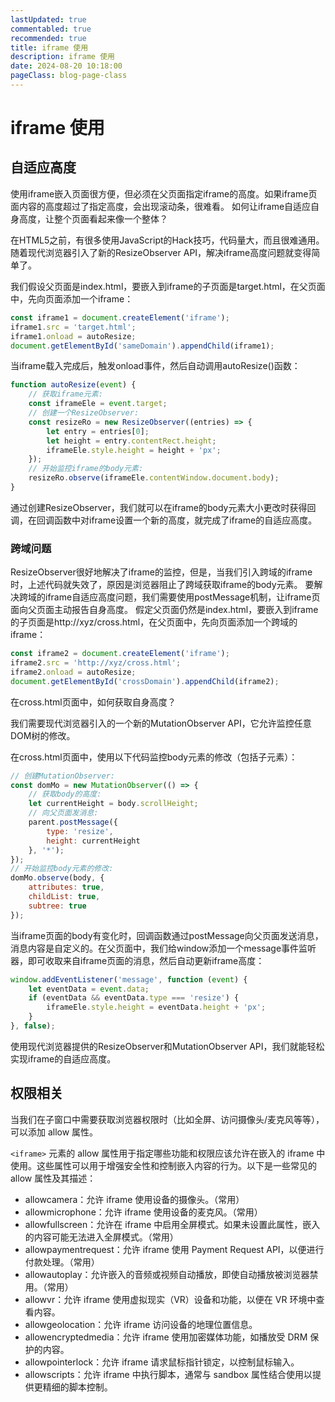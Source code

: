 ```yaml
---
lastUpdated: true
commentabled: true
recommended: true
title: iframe 使用
description: iframe 使用
date: 2024-08-20 10:18:00
pageClass: blog-page-class
---
```


# iframe 使用 #

## 自适应高度 ##

使用iframe嵌入页面很方便，但必须在父页面指定iframe的高度。如果iframe页面内容的高度超过了指定高度，会出现滚动条，很难看。
如何让iframe自适应自身高度，让整个页面看起来像一个整体？

在HTML5之前，有很多使用JavaScript的Hack技巧，代码量大，而且很难通用。随着现代浏览器引入了新的ResizeObserver API，解决iframe高度问题就变得简单了。

我们假设父页面是index.html，要嵌入到iframe的子页面是target.html，在父页面中，先向页面添加一个iframe：

```js
const iframe1 = document.createElement('iframe');
iframe1.src = 'target.html';
iframe1.onload = autoResize;
document.getElementById('sameDomain').appendChild(iframe1);
```

当iframe载入完成后，触发onload事件，然后自动调用autoResize()函数：

```js
function autoResize(event) {
    // 获取iframe元素:
    const iframeEle = event.target;
    // 创建一个ResizeObserver:
    const resizeRo = new ResizeObserver((entries) => {
        let entry = entries[0];
        let height = entry.contentRect.height;
        iframeEle.style.height = height + 'px';
    });
    // 开始监控iframe的body元素:
    resizeRo.observe(iframeEle.contentWindow.document.body);
}
```

通过创建ResizeObserver，我们就可以在iframe的body元素大小更改时获得回调，在回调函数中对iframe设置一个新的高度，就完成了iframe的自适应高度。

### 跨域问题 ###

ResizeObserver很好地解决了iframe的监控，但是，当我们引入跨域的iframe时，上述代码就失效了，原因是浏览器阻止了跨域获取iframe的body元素。
要解决跨域的iframe自适应高度问题，我们需要使用postMessage机制，让iframe页面向父页面主动报告自身高度。
假定父页面仍然是index.html，要嵌入到iframe的子页面是http://xyz/cross.html，在父页面中，先向页面添加一个跨域的iframe：

```js
const iframe2 = document.createElement('iframe');
iframe2.src = 'http://xyz/cross.html';
iframe2.onload = autoResize;
document.getElementById('crossDomain').appendChild(iframe2);
```

在cross.html页面中，如何获取自身高度？

我们需要现代浏览器引入的一个新的MutationObserver API，它允许监控任意DOM树的修改。

在cross.html页面中，使用以下代码监控body元素的修改（包括子元素）：

```js
// 创建MutationObserver:
const domMo = new MutationObserver(() => {
    // 获取body的高度:
    let currentHeight = body.scrollHeight;
    // 向父页面发消息:
    parent.postMessage({
        type: 'resize',
        height: currentHeight
    }, '*');
});
// 开始监控body元素的修改:
domMo.observe(body, {
    attributes: true,
    childList: true,
    subtree: true
});
```

当iframe页面的body有变化时，回调函数通过postMessage向父页面发送消息，消息内容是自定义的。在父页面中，我们给window添加一个message事件监听器，即可收取来自iframe页面的消息，然后自动更新iframe高度：

```js
window.addEventListener('message', function (event) {
    let eventData = event.data;
    if (eventData && eventData.type === 'resize') {
        iframeEle.style.height = eventData.height + 'px';
    }
}, false);
```

使用现代浏览器提供的ResizeObserver和MutationObserver API，我们就能轻松实现iframe的自适应高度。

## 权限相关 ##

当我们在子窗口中需要获取浏览器权限时（比如全屏、访问摄像头/麦克风等等），可以添加 allow 属性。

`<iframe>` 元素的 allow 属性用于指定哪些功能和权限应该允许在嵌入的 iframe 中使用。这些属性可以用于增强安全性和控制嵌入内容的行为。以下是一些常见的 allow 属性及其描述：

- allowcamera：允许 iframe 使用设备的摄像头。（常用）
- allowmicrophone：允许 iframe 使用设备的麦克风。（常用）
- allowfullscreen：允许在 iframe 中启用全屏模式。如果未设置此属性，嵌入的内容可能无法进入全屏模式。（常用）
- allowpaymentrequest：允许 iframe 使用 Payment Request API，以便进行付款处理。（常用）
- allowautoplay：允许嵌入的音频或视频自动播放，即使自动播放被浏览器禁用。（常用）
- allowvr：允许 iframe 使用虚拟现实（VR）设备和功能，以便在 VR 环境中查看内容。
- allowgeolocation：允许 iframe 访问设备的地理位置信息。
- allowencryptedmedia：允许 iframe 使用加密媒体功能，如播放受 DRM 保护的内容。
- allowpointerlock：允许 iframe 请求鼠标指针锁定，以控制鼠标输入。
- allowscripts：允许 iframe 中执行脚本，通常与 sandbox 属性结合使用以提供更精细的脚本控制。
